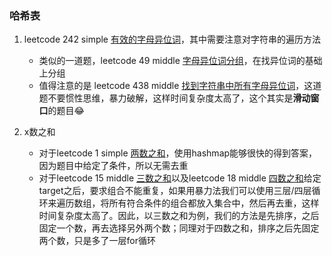 ### 哈希表

1. leetcode 242 simple [有效的字母异位词](https://leetcode.cn/problems/valid-anagram/)，其中需要注意对字符串的遍历方法
   
   - 类似的一道题，leetcode 49 middle [字母异位词分组](https://leetcode.cn/problems/group-anagrams/)，在找异位词的基础上分组
   - 值得注意的是 leetcode 438 middle [找到字符串中所有字母异位词](https://leetcode.cn/problems/find-all-anagrams-in-a-string/)，这道题不要惯性思维，暴力破解，这样时间复杂度太高了，这个其实是**滑动窗口**的题目😂

2. x数之和
   
   - 对于leetcode 1 simple [两数之和](https://leetcode.cn/problems/two-sum/)，使用hashmap能够很快的得到答案，因为题目中给定了条件，所以无需去重
   - 对于leetcode 15 middle [三数之和](https://leetcode.cn/problems/3sum/)以及leetcode 18 middle [四数之和](https://leetcode.cn/problems/4sum/)给定target之后，要求组合不能重复，如果用暴力法我们可以使用三层/四层循环来遍历数组，将所有符合条件的组合都放入集合中，然后再去重，这样时间复杂度太高了。因此，以三数之和为例，我们的方法是先排序，之后固定一个数，再去选择另外两个数；同理对于四数之和，排序之后先固定两个数，只是多了一层for循环